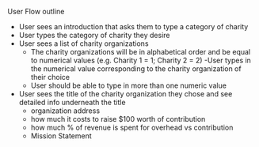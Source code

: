 User Flow outline
- User sees an introduction that asks them to type a category of charity
- User types the category of charity they desire
- User sees a list of charity organizations
  - The charity organizations will be in alphabetical order and be equal to numerical values (e.g. Charity 1 = 1; Charity 2 = 2)
-User types in the numerical value corresponding to the charity organization of their choice
  - User should be able to type in more than one numeric value
- User sees the title of the charity organization they chose and see detailed info underneath the title
  - organization address
  - how much it costs to raise $100 worth of contribution
  - how much % of revenue is spent for overhead vs contribution
  - Mission Statement
